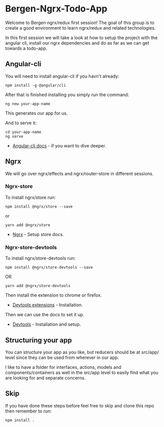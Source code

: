 # Bergen-Ngrx-Todo-App

Welcome to Bergen ngrx/redux first session! The goal of this group is to create a good environment to learn ngrx/redux and related technologies.

In this first session we will take a look at how to setup the project with the angular cli, install our ngrx dependencies and do as far as we can get towards a todo-app.

## Angular-cli

You will need to install angular-cli if you havn't already:

```
npm install -g @angular/cli
```

After that is finished installing you simply run the command:

```
ng new your-app-name
```

This generates our app for us.

And to serve it:

```
cd your-app-name
ng serve
```

* [Angular-cli docs](https://github.com/angular/angular-cli/wiki) - if you want to dive deeper.

## Ngrx

We will go over ngrx/effects and ngrx/router-store in different sessions.

### Ngrx-store

To install ngrx/store run:

```
npm install @ngrx/store --save
```
or
```
yarn add @ngrx/store
```

* [Ngrx](https://github.com/ngrx/platform/blob/master/docs/store/README.md) - Setup store docs.

### Ngrx-store-devtools

To install ngrx/store-devtools run:
```
npm install @ngrx/store-devtools --save
``` 
OR 
```
yarn add @ngrx/store-devtools
```

Then install the extension to chrome or firefox.

* [Devtools extensions](http://extension.remotedev.io/) - Installation.

Then we can use the docs to set it up.

* [Devtools](https://github.com/ngrx/platform/blob/master/docs/store-devtools/README.md) - Installation and setup.

## Structuring your app

You can structure your app as you like, but reducers should be at src/app/ level since they can be used from wherever in our app.

I like to have a folder for interfaces, actions, models and components/containers as well in the src/app level to easily find what you are looking for and separate concerns.

## Skip

If you have done these steps before feel free to skip and clone this repo then remember to run:

```
npm install .
```

